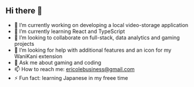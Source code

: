 ## Hi there 👋

- 🔭 I’m currently working on developing a local video-storage application
- 🌱 I’m currently learning React and TypeScript
- 👯 I’m looking to collaborate on full-stack, data analytics and gaming projects
- 🤔 I’m looking for help with additional features and an icon for my WaniKani extension
- 💬 Ask me about gaming and coding
- 📫 How to reach me: ericolebusiness@gmail.com
- ⚡ Fun fact: learning Japanese in my freee time

<!--
**eric1216/eric1216** is a ✨ _special_ ✨ repository because its `README.md` (this file) appears on your GitHub profile.

Here are some ideas to get you started:

- 🔭 I’m currently working on ...
- 🌱 I’m currently learning ...
- 👯 I’m looking to collaborate on ...
- 🤔 I’m looking for help with ...
- 💬 Ask me about ...
- 📫 How to reach me: ...
- 😄 Pronouns: ...
- ⚡ Fun fact: ...
-->
